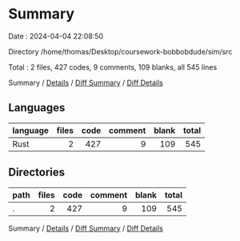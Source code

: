# Summary

Date : 2024-04-04 22:08:50

Directory /home/thomas/Desktop/coursework-bobbobdude/sim/src

Total : 2 files,  427 codes, 9 comments, 109 blanks, all 545 lines

Summary / [Details](details.md) / [Diff Summary](diff.md) / [Diff Details](diff-details.md)

## Languages
| language | files | code | comment | blank | total |
| :--- | ---: | ---: | ---: | ---: | ---: |
| Rust | 2 | 427 | 9 | 109 | 545 |

## Directories
| path | files | code | comment | blank | total |
| :--- | ---: | ---: | ---: | ---: | ---: |
| . | 2 | 427 | 9 | 109 | 545 |

Summary / [Details](details.md) / [Diff Summary](diff.md) / [Diff Details](diff-details.md)
